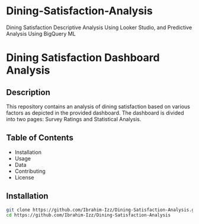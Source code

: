 # Dining-Satisfaction-Analysis
Dining Satisfaction Descriptive Analysis Using Looker Studio, and Predictive Analysis Using BigQuery ML
# Dining Satisfaction Dashboard Analysis

## Description
This repository contains an analysis of dining satisfaction based on various factors as depicted in the provided dashboard. The dashboard is divided into two pages: Survey Ratings and Statistical Analysis.

## Table of Contents
- Installation
- Usage
- Data
- Contributing
- License

## Installation
```bash
git clone https://github.com/Ibrahim-Izz/Dining-Satisfaction-Analysis.git
cd https://github.com/Ibrahim-Izz/Dining-Satisfaction-Analysis
